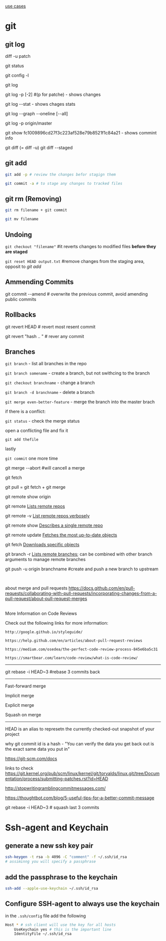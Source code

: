 [use cases](usecases.md)

# git

## git log

diff -u
patch


git status

git config -l

git log

git log -p [-2] #(p for patche) - shows changes

git log --stat - shows chages stats

git log --graph --oneline [--all]

git log -p origin/master

git show fc1009896cd27f3c223af528e79b8521f1c84a21 - shows commint info

git diff  (= diff -u)
git diff --staged

## git add

```sh
git add -p # review the changes befor stagign them

git commit -a # to stage any changes to tracked files
```

## git rm (Removing)

```sh
git rm filename + git commit

git mv filename
```

## Undoing

`git checkout "filename"` #it reverts changes to modified files **before they are staged**


`git reset HEAD output.txt` #remove changes from the staging area, opposit to *git add* 


## Ammending Commits

git commit --amend # overwrite the previous commit, avoid amending public commits

## Rollbacks

git revert HEAD # revert most resent commit

git revert "hash .. " # rever any commit

## Branches

`git branch` - list all branches in the repo

`git branch somename` - create a branch, but not swithcing to the branch

`git checkout branchname` - change a branch

`git branch -d branchname` - delete a branch

`git merge even-better-feature` - merge the branch into the master brach

if there is a conflict:

`git status` - check the merge status

open a conflicting file and fix it

`git add thefile`

lastly

`git commit` one more time


git merge --abort #will cancell a merge

git fetch

git pull = git fetch + git merge

git remote show origin


git remote [Lists remote repos](https://git-scm.com/docs/git-remote)

git remote -v [List remote repos verbosely](https://git-scm.com/docs/git-remote#Documentation/git-remote.txt--v)

git remote show <name> [Describes a single remote repo](https://git-scm.com/docs/git-remote#Documentation/git-remote.txt-emshowem)

git remote update [Fetches the most up-to-date objects](https://git-scm.com/docs/git-remote#Documentation/git-remote.txt-emupdateem)

git fetch [Downloads specific objects](https://git-scm.com/docs/git-fetch)

git branch -r [Lists remote branches](https://git-scm.com/docs/git-branch#Documentation/git-branch.txt--r); can be combined with other branch arguments to manage remote branches

git push -u origin branchname #create and push a new branch to upstream

<br>

about merge and pull requests https://docs.github.com/en/pull-requests/collaborating-with-pull-requests/incorporating-changes-from-a-pull-request/about-pull-request-merges

<br>
More Information on Code Reviews

Check out the following links for more information:

    http://google.github.io/styleguide/

    https://help.github.com/en/articles/about-pull-request-reviews

    https://medium.com/osedea/the-perfect-code-review-process-845e6ba5c31

    https://smartbear.com/learn/code-review/what-is-code-review/

---
git rebase -i HEAD~3 #rebase 3 commits back 

---

Fast-forward merge

Implicit merge

Explicit merge

Squash on merge

---
HEAD is an alias to represetn the currently checked-out snapshot of your project

why git commit id is a hash - "You can verify the data you get back out is the exact same data you put in"

https://git-scm.com/docs

links to check
https://git.kernel.org/pub/scm/linux/kernel/git/torvalds/linux.git/tree/Documentation/process/submitting-patches.rst?id=HEAD

http://stopwritingramblingcommitmessages.com/

https://thoughtbot.com/blog/5-useful-tips-for-a-better-commit-message


git rebase -i HEAD~3 # squash last 3 commits

# Ssh-agent and Keychain

## generate a new ssh key pair

```sh
ssh-keygen -t rsa -b 4096 -C "comment" -f ~/.ssh/id_rsa
# assiminng you will specify a passphrase
```

## add the passphrase to the keychain

```sh
ssh-add --apple-use-keychain ~/.ssh/id_rsa
```

## Configure SSH-agent to always use the keychain

in the `.ssh/config` file add the following

```sh
Host * # ssh client will use the key for all hosts
    UseKeychain yes # this is the important line
    IdentityFile ~/.ssh/id_rsa
```

